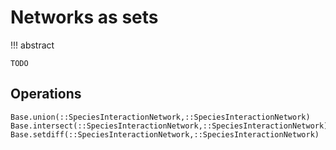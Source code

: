 # Networks as sets

!!! abstract

    TODO

## Operations

```@docs
Base.union(::SpeciesInteractionNetwork,::SpeciesInteractionNetwork)
Base.intersect(::SpeciesInteractionNetwork,::SpeciesInteractionNetwork)
Base.setdiff(::SpeciesInteractionNetwork,::SpeciesInteractionNetwork)
```